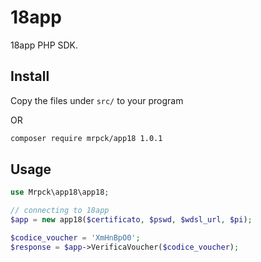 # 18app
18app PHP SDK.

## Install
Copy the files under `src/` to your program

OR

```bash
composer require mrpck/app18 1.0.1
```


## Usage

```php
use Mrpck\app18\app18;

// connecting to 18app
$app = new app18($certificato, $pswd, $wdsl_url, $pi);

$codice_voucher = 'XmHnBpO0';
$response = $app->VerificaVoucher($codice_voucher);

```

